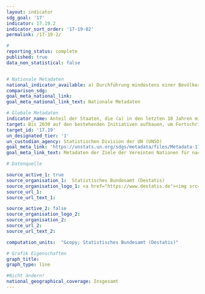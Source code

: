 ```yaml
---
layout: indicator
sdg_goal: '17'
indicator: 17.19.2
indicator_sort_order: '17-19-02'
permalink: /17-19-2/

#
reporting_status: complete
published: true
data_non_statistical: false


# Nationale Metadaten
national_indicator_available: a) Durchführung mindestens einer Bevölkerungs- und Wohnungszählung in den letzten 10 Jahren <br> b) Registrierung der Geburten <br> c) Registrierung der Sterbefälle
comparison_sdg:
goal_meta_national_link:
goal_meta_national_link_text: Nationale Metadaten

# Globale Metadaten
indicator_name: Anteil der Staaten, die (a) in den letzten 10 Jahren mindestens eine Bevölkerungs- und Wohnungszählung durchgeführt haben; und (b) 100% bei der Geburtenregistrierung sowie 80% bei der Registrierung der Sterbefälle erreicht haben
target: Bis 2030 auf den bestehenden Initiativen aufbauen, um Fortschrittsmaße für nachhaltige Entwicklung zu erarbeiten, die das Bruttoinlandsprodukt ergänzen, und den Aufbau der statistischen Kapazitäten der Entwicklungsländer unterstützen
target_id: '17.19'
un_designated_tier: '1'
un_custodian_agency: Statistischen Division der UN (UNSD)
goal_meta_link: 'https://unstats.un.org/sdgs/metadata/files/Metadata-17-19-02a.pdf'
goal_meta_link_text: Metadaten der Ziele der Vereinten Nationen für nachhaltige Entwicklung

# Datenquelle

source_active_1: true
source_organisation_1:  Statistisches Bundesamt (Destatis)
source_organisation_logo_1: <a href="https://www.destatis.de"><img src="https://g205sdgs.github.io/sdg-indicators/public/logos/destatis.png" alt="Logo Destatis" /></a>
source_url_1:
source_url_text_1:

source_active_2: false
source_organisation_logo_2:
source_organisation_2:
source_url_2:
source_url_text_2:

computation_units:  "&copy; Statistisches Bundesamt (Destatis)"

# Grafik Eigenschaften
graph_title:
graph_type: line

#Nicht ändern!
national_geographical_coverage: Insgesamt
---
```

